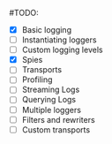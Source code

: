 #TODO:

- [x] Basic logging
- [ ] Instantiating loggers
- [ ] Custom logging levels
- [x] Spies
- [ ] Transports
- [ ] Profiling
- [ ] Streaming Logs
- [ ] Querying Logs
- [ ] Multiple loggers
- [ ] Filters and rewriters
- [ ] Custom transports
